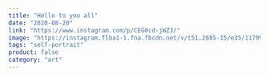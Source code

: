 ```yaml
---
title: "Hello to you all"
date: "2020-08-20"
link: "https://www.instagram.com/p/CEG0cd-jWZJ/"
image: "https://instagram.flba1-1.fna.fbcdn.net/v/t51.2885-15/e35/117990402_159496595755840_6292982009154793635_n.jpg?_nc_ht=instagram.flba1-1.fna.fbcdn.net&_nc_cat=104&_nc_ohc=gjsGWy7k7wUAX_CE228&_nc_tp=18&oh=bb62b844d186d5a9210f7bbd8bd06f3d&oe=5F946AF0"
tags: "self-portrait"
product: false
category: "art"
---
```

